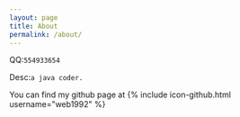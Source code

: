 ```yaml
---
layout: page
title: About
permalink: /about/
---
```


QQ:`554933654` <br/>

Desc:`a java coder.` <br/>

You can find my github page at
{% include icon-github.html username="web1992" %}
